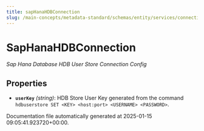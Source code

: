 ```yaml
---
title: sapHanaHDBConnection
slug: /main-concepts/metadata-standard/schemas/entity/services/connections/database/saphana/saphanahdbconnection
---
```


# SapHanaHDBConnection

*Sap Hana Database HDB User Store Connection Config*

## Properties

- **`userKey`** *(string)*: HDB Store User Key generated from the command `hdbuserstore SET <KEY> <host:port> <USERNAME> <PASSWORD>`.


Documentation file automatically generated at 2025-01-15 09:05:41.923720+00:00.
